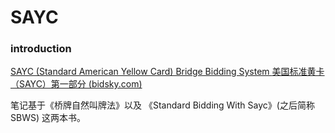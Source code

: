 # SAYC

### introduction
[SAYC (Standard American Yellow Card) Bridge Bidding System ](https://www.bridgebum.com/sayc.php)
[美国标准黄卡（SAYC）第一部分 (bidsky.com)](http://www.bidsky.com/sys/SAYCPartOne.htm)

笔记基于《桥牌自然叫牌法》以及 《Standard Bidding With Sayc》(之后简称 SBWS)  这两本书。